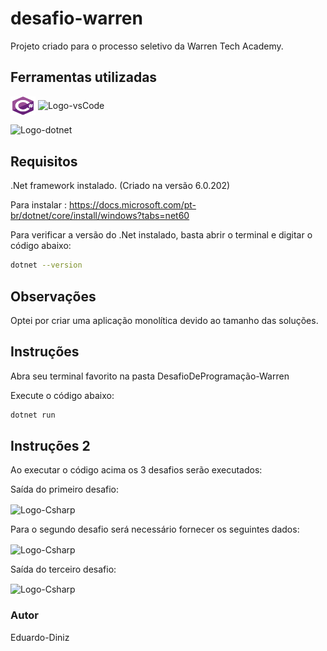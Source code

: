 # desafio-warren
Projeto criado para o processo seletivo da Warren Tech Academy.

## Ferramentas utilizadas

<img align="center" alt="Logo-Csharp" height="30" width="40" src="https://raw.githubusercontent.com/devicons/devicon/master/icons/csharp/csharp-original.svg"> <img align="center" alt="Logo-vsCode" height="30" width="40" src="https://symbols.getvecta.com/stencil_100/49_visual-studio-code-icon.b511a398fd.svg">

<img align="center" alt="Logo-dotnet" height="30" width="30" src="https://user-images.githubusercontent.com/48698163/167280163-22e2e437-6433-4977-aebe-01ec529971bd.png">





## Requisitos
.Net framework instalado. (Criado na versão 6.0.202)

Para instalar : https://docs.microsoft.com/pt-br/dotnet/core/install/windows?tabs=net60

Para verificar a versão do .Net instalado, basta abrir o terminal e digitar o código abaixo:
```sh
dotnet --version
```

## Observações

Optei por criar uma aplicação monolítica devido ao tamanho das soluções.

## Instruções


Abra seu terminal favorito na pasta DesafioDeProgramação-Warren 


Execute o código abaixo:

```sh
dotnet run
```



## Instruções 2

Ao executar o código acima os 3 desafios serão executados:

Saída do primeiro desafio:

<img align="center" alt="Logo-Csharp" height="220" width="380" src="https://user-images.githubusercontent.com/48698163/167305950-ce589133-2f44-4361-ab13-62ae535937ba.png"> 

Para o segundo desafio será necessário fornecer os seguintes dados:

<img align="center" alt="Logo-Csharp" height="220" width="380" src="https://user-images.githubusercontent.com/48698163/167305970-fa71966d-dc36-4fb3-8ce7-3ff1a2b898ea.png"> 

Saída do terceiro desafio:

<img align="center" alt="Logo-Csharp" height="130" width="380" src="https://user-images.githubusercontent.com/48698163/167306184-fe0dcf28-8007-4af0-9be0-4b98d1470c77.png"> 

### Autor
Eduardo-Diniz

